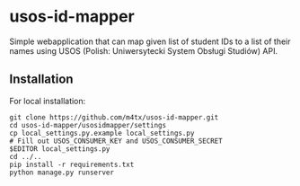 # usos-id-mapper

Simple webapplication that can map given list of student IDs to a list of their
names using USOS (Polish: Uniwersytecki System Obsługi Studiów) API.

## Installation
For local installation:
```
git clone https://github.com/m4tx/usos-id-mapper.git
cd usos-id-mapper/usosidmapper/settings
cp local_settings.py.example local_settings.py
# Fill out USOS_CONSUMER_KEY and USOS_CONSUMER_SECRET
$EDITOR local_settings.py
cd ../..
pip install -r requirements.txt
python manage.py runserver
```

